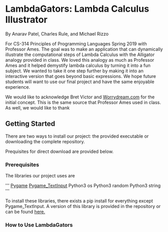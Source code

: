 # LambdaGators: Lambda Calculus Illustrator #
By Anarav Patel, Charles Rule, and Michael Rizzo 

For CS-314 Principles of Programming Languages Spring 2019 with Professor Ames. The goal was to make an application that can dynamically illustrate the computational steps of Lambda Calculus with the Alligator analogy provided in class. We loved this analogy as much as Professor Ames and it helped demystify lambda calculus by turning it into a fun subject. We wanted to take it one step further by making it into an interactive version that goes beyond basic expressions. We hope future students will want to use our final project and have the same enjoyable experience.  

We would like to acknowledge Bret Victor and [Worrydream.com](http://worrydream.com/AlligatorEggs/) for the initial concept. This is the same source that Professor Ames used in class. As well, we would like to thank 

## Getting Started ##
There are two ways to install our project: the provided executable or downloading the complete repository. 

Prequisites for direct download are provided below. 

### Prerequisites ###
The libraries our project uses are 

'''
[Pygame](https://www.pygame.org/)
[Pygame_TextInput](https://github.com/Nearoo/pygame-text-input)
Python3 os 
Python3 random 
Python3 string 
'''

To install these libraries, there exists a pip install for everything except Pygame_TextInput. A version of this library is provided in the repository or can be found [here.](https://github.com/Nearoo/pygame-text-input)

### How to Use LambdaGators ###
